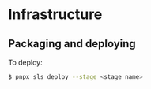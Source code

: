 # Infrastructure

## Packaging and deploying

To deploy:

```bash
$ pnpx sls deploy --stage <stage name>
```
